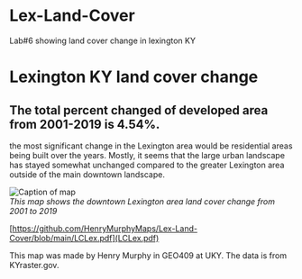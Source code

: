 # Lex-Land-Cover
Lab#6 showing land cover change in lexington KY
# Lexington KY land cover change
## The total percent changed of developed area from 2001-2019 is 4.54%.


the most significant change in the Lexington area would be residential areas being built over the years. Mostly, it seems that the large urban landscape has stayed somewhat unchanged compared to the greater Lexington area outside of the main downtown landscape.

![Caption of map](LCLex.jpg)     
*This map shows the downtown Lexington area land cover change from 2001 to 2019*

[https://github.com/HenryMurphyMaps/Lex-Land-Cover/blob/main/LCLex.pdf](LCLex.pdf)     

This map was made by Henry Murphy in GEO409 at UKY. The data is from KYraster.gov.